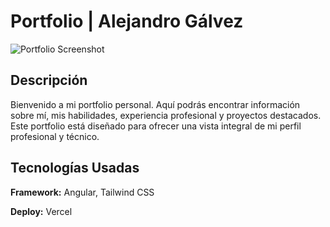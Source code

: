 # Portfolio | Alejandro Gálvez


![Portfolio Screenshot]((https://github.com/alexgg9/portfolio/issues/1#issue-2380159579))


## Descripción

Bienvenido a mi portfolio personal. Aquí podrás encontrar información sobre mí, mis habilidades, experiencia profesional y proyectos destacados. Este portfolio está diseñado para ofrecer una vista integral de mi perfil profesional y técnico.




## Tecnologías Usadas

**Framework:** Angular, Tailwind CSS

**Deploy:** Vercel

